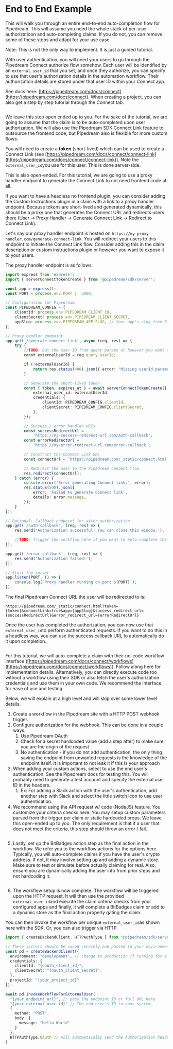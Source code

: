 # End to End Example

This will walk you through an entire end-to-end auto-completion flow for Pipedream. This will assume you need the whole stack of per-user authorizatioon and auto-completing claims. If you do not, you can remove some of these steps and adapt for your use case.&#x20;

Note: This is not the only way to implement. It is just a guided tutorial.

With user authentication, you will need your users to go through the Pipedream Connect authorize flow somehow. Each user will be identified by an `external_user_id` that you set, and once they authorize, you can specify to use that user's authorization details in the automation workflow. Their authorization details are stored under that user ID within your Connect app.

See docs here: [https://pipedream.com/docs/connect](https://pipedream.com/docs/connect). When creating a project, you can also get a step by step tutorial through the Connect tab.

<figure><img src="../../../.gitbook/assets/image.png" alt=""><figcaption></figcaption></figure>

We leave this step open ended up to you. For the sake of the tutorial, we are going to assume that the claim is to be auto-completed upon user authorization. We will also use the Pipedream SDK Connect Link feature to outsource the frontend code, but Pipedream also is flexible for more custom flows.

You will need to create a **token** (short-lived) which can be used to create a Connect Link (see [https://pipedream.com/docs/connect/connect-link](https://pipedream.com/docs/connect/connect-link)). Note the `external_user_id`you use for this user. This is done server-side.

This is also open-ended. For this tutorial, we are going to use a proxy handler endpoint to generate the Connect Link to not need frontend code at all.

If you want to have a headless no frontend plugin, you can consider adding the Custom Instructions plugin in a claim with a link to a proxy handler endpoint. Because tokens are short-lived and generated dynamically, this should be a proxy one that generates the Connect URL and redirects users there (User -> Proxy Handler -> Generate Connect Link -> Redirect to Connect Link).&#x20;

Let's say our proxy handler endpoint is hosted on `https://my-proxy-handler.com/generate-connect-link`. You
will redirect your users to this endpoint to initiate the Connect Link flow. Consider adding this in the claim description or custom instructions plugin or however you want to expose it to your users.

The proxy handler endpoint is as follows:

```typescript
import express from 'express';
import { serverConnectTokenCreate } from '@pipedream/sdk/server';

const app = express();
const PORT = process.env.PORT || 3000;

// Configuration for Pipedream
const PIPEDREAM_CONFIG = {
    clientId: process.env.PIPEDREAM_CLIENT_ID,
    clientSecret: process.env.PIPEDREAM_CLIENT_SECRET,
    appSlug: process.env.PIPEDREAM_APP_SLUG, // Your app's slug from Pipedream
};

// Proxy handler endpoint
app.get('/generate-connect-link', async (req, res) => {
    try {
        //TODO: Get the user ID from query params or however you want to identify the user
        const externalUserId = req.query.userId;

        if (!externalUserId) {
            return res.status(400).json({ error: 'Missing userId parameter' });
        }

        // Generate the short-lived token
        const { token, expires_at } = await serverConnectTokenCreate({
            external_user_id: externalUserId,
            credentials: {
                clientId: PIPEDREAM_CONFIG.clientId,
                clientSecret: PIPEDREAM_CONFIG.clientSecret,
            },
        });

        // Success / error handler URIs
        const successRedirectUrl =
            'https://my-success-redirect-url.com/auth-callback';
        const errorRedirectUrl =
            'https://my-error-redirect-url.com/error-callback';

        // Construct the Connect Link URL
        const connectUrl = `https://pipedream.com/_static/connect.html?token=${token}&connectLink=true&app=${PIPEDREAM_CONFIG.appSlug}&success_redirect_url=${successRedirectUrl}&error_redirect_url=${errorRedirectUrl}`;

        // Redirect the user to the Pipedream Connect flow
        res.redirect(connectUrl);
    } catch (error) {
        console.error('Error generating Connect link:', error);
        res.status(500).json({
            error: 'Failed to generate Connect link',
            details: error.message,
        });
    }
});

// Optional: Callback endpoint for after authorization
app.get('/auth-callback', (req, res) => {
    res.send('Authorization successful! You can close this window.');

    //TODO: Trigger the workflow here if you want to auto-complete the claim automatically (see below)
});

app.get('/error-callback', (req, res) => {
    res.send('Authorization failed!');
});

// Start the server
app.listen(PORT, () => {
    console.log(`Proxy handler running on port ${PORT}`);
});
```

The final Pipedream Connect URL the user will be redirected to is:

```
https://pipedream.com/_static/connect.html?token={token}&connectLink=true&app={appSlug}&success_redirect_url={successRedirectUrl}&error_redirect_url={errorRedirectUrl}
```

Once the user has completed the authorization, you can now use that `external_user_id`to perform authenticated requests. If you want to do this in a headless way, you can use the success callback URL to automatically do it
upon completion.

<figure><img src="../../../.gitbook/assets/image (1).png" alt=""><figcaption></figcaption></figure>

For this tutorial, we will auto-complete a claim with their no-code workflow interface ([https://pipedream.com/docs/connect/workflows](https://pipedream.com/docs/connect/workflows)). Follow along here for implementation details. Alternatively, you can directly execute code too without a workflow using their SDK or also fetch the user's authorization credentials and use them in your own code. We recommend the interface for ease of use and testing.

Below, we will explain at a high level and will skip over some lower level details.

1. Create a workflow in the Pipedream site with a HTTP POST webhook trigger.
2. Configure authorization for the webhook. This can be done in a couple ways.
    1. Use Pipedream OAuth
    2. Check for a secret hardcoded value (add a step after) to make sure you are the origin of the request
    3. No authentication - if you do not add authentication, the only thing saving the endpoint from unwanted requests is the knowledge of the endpoint itself. It is important to not leak it if this is your approach
3. When adding your custom actions, select to use the end user's authentication. See the Pipedream docs for testing this. You will probably need to generate a test account and specify the external user ID in the headers.
    1. Ex: For adding a Slack action with the user's authentication, add another step with Slack and select the little switch icon to use user authentication.
4. We recommend using the API request w/ code (NodeJS) feature. You customize your criteria checks here. You may setup custom parameters parsed from the trigger per claim or static hardcoded props. We leave this open-ended up to you. The only requirement is that if a user that does not meet the criteria, this step should throw an error / fail.

<figure><img src="../../../.gitbook/assets/image (2).png" alt=""><figcaption></figcaption></figure>

5. Lastly, set up the BitBadges action step as the final action in the workflow. We refer you to the workflow actions for the options here. Typically, you will auto-complete claims if you have the user's crypto address. If not, it may involve setting up and adding a dynamic store. Make sure to test or simulate before actually claiming for real. Also, ensure you are dynamically adding the user info from prior steps and not hardcoding it.

<figure><img src="../../../.gitbook/assets/image (3).png" alt=""><figcaption></figcaption></figure>

6. The workflow setup is now complete. The workflow will be triggered upon the HTTP request. It will then use the provided `external_user_id`and execute the claim criteria checks from your configured apps and finally, it will complete a BitBadges claim or add to a dynamic store as the final action properly gating the claim.

You can then invoke the workflow per unique `external_user_id`as shown here with the SDK. Or, you can also trigger via HTTP.&#x20;

```typescript
import { createBackendClient, HTTPAuthType } from "@pipedream/sdk/server";

// These secrets should be saved securely and passed to your environment
const pd = createBackendClient({
  environment: "development", // change to production if running for a test production account, or in production
  credentials: {
    clientId: "{oauth_client_id}",
    clientSecret: "{oauth_client_secret}",
  },
  projectId: "{your_project_id}"
});

await pd.invokeWorkflowForExternalUser(
  "{your_endpoint_url}", // pass the endpoint ID or full URL here
  "{your_external_user_id}" // The end user's ID in your system
  {
    method: "POST",
    body: {
      message: "Hello World"
    }
  },
  HTTPAuthType.OAuth // Will automatically send the Authorization header with a fresh token
)
```
